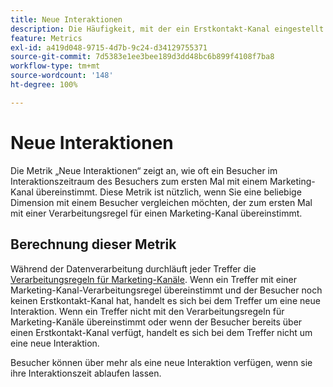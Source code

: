 ```yaml
---
title: Neue Interaktionen
description: Die Häufigkeit, mit der ein Erstkontakt-Kanal eingestellt wird.
feature: Metrics
exl-id: a419d048-9715-4d7b-9c24-d34129755371
source-git-commit: 7d5383e1ee3bee189d3dd48bc6b899f4108f7ba8
workflow-type: tm+mt
source-wordcount: '148'
ht-degree: 100%

---
```


# Neue Interaktionen

Die Metrik „Neue Interaktionen“ zeigt an, wie oft ein Besucher im Interaktionszeitraum des Besuchers zum ersten Mal mit einem Marketing-Kanal übereinstimmt. Diese Metrik ist nützlich, wenn Sie eine beliebige Dimension mit einem Besucher vergleichen möchten, der zum ersten Mal mit einer Verarbeitungsregel für einen Marketing-Kanal übereinstimmt.

## Berechnung dieser Metrik

Während der Datenverarbeitung durchläuft jeder Treffer die [Verarbeitungsregeln für Marketing-Kanäle](../c-marketing-channels/c-rules.md). Wenn ein Treffer mit einer Marketing-Kanal-Verarbeitungsregel übereinstimmt und der Besucher noch keinen Erstkontakt-Kanal hat, handelt es sich bei dem Treffer um eine neue Interaktion. Wenn ein Treffer nicht mit den Verarbeitungsregeln für Marketing-Kanäle übereinstimmt oder wenn der Besucher bereits über einen Erstkontakt-Kanal verfügt, handelt es sich bei dem Treffer nicht um eine neue Interaktion.

Besucher können über mehr als eine neue Interaktion verfügen, wenn sie ihre Interaktionszeit ablaufen lassen.
